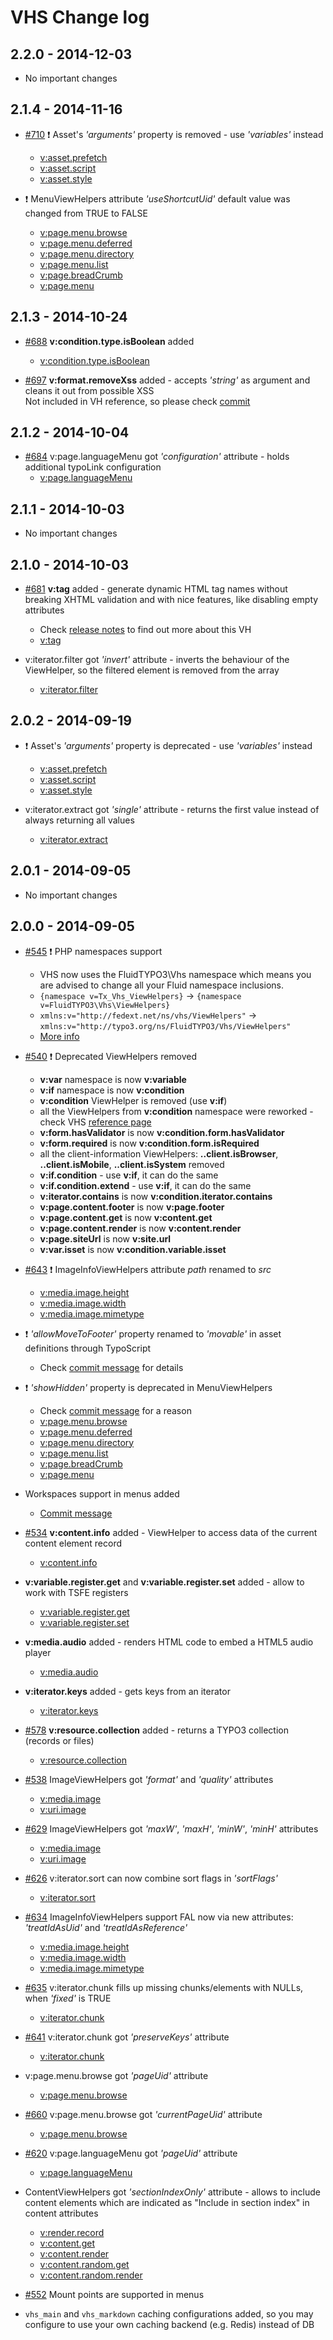 # VHS Change log

2.2.0 - 2014-12-03
------------------

- No important changes

2.1.4 - 2014-11-16
------------------

- [#710](https://github.com/FluidTYPO3/vhs/pull/710) :exclamation: Asset's *'arguments'* property is removed - use *'variables'* instead  
  - [v:asset.prefetch](https://fluidtypo3.org/viewhelpers/vhs/master/Asset/PrefetchViewHelper.html)  
  - [v:asset.script](https://fluidtypo3.org/viewhelpers/vhs/master/Asset/ScriptViewHelper.html)  
  - [v:asset.style](https://fluidtypo3.org/viewhelpers/vhs/master/Asset/StyleViewHelper.html)

- :exclamation: MenuViewHelpers attribute *'useShortcutUid'* default value was changed from TRUE to FALSE  
  - [v:page.menu.browse](https://fluidtypo3.org/viewhelpers/vhs/master/Page/Menu/BrowseViewHelper.html)  
  - [v:page.menu.deferred](https://fluidtypo3.org/viewhelpers/vhs/master/Page/Menu/DeferredViewHelper.html)  
  - [v:page.menu.directory](https://fluidtypo3.org/viewhelpers/vhs/master/Page/Menu/DirectoryViewHelper.html)  
  - [v:page.menu.list](https://fluidtypo3.org/viewhelpers/vhs/master/Page/Menu/ListViewHelper.html)  
  - [v:page.breadCrumb](https://fluidtypo3.org/viewhelpers/vhs/master/Page/BreadCrumbViewHelper.html)  
  - [v:page.menu](https://fluidtypo3.org/viewhelpers/vhs/master/Page/MenuViewHelper.html)
  

2.1.3 - 2014-10-24
------------------

- [#688](https://github.com/FluidTYPO3/vhs/pull/688) **v:condition.type.isBoolean** added  
  - [v:condition.type.isBoolean](https://fluidtypo3.org/viewhelpers/vhs/master/Condition/Type/IsBooleanViewHelper.html)

- [#697](https://github.com/FluidTYPO3/vhs/pull/697) **v:format.removeXss** added - accepts *'string'* as argument and cleans it out from possible XSS  
  Not included in VH reference, so please check [commit](https://github.com/FluidTYPO3/vhs/commit/9bcb298d10722110401dca48263159f3ae5405a0)

2.1.2 - 2014-10-04
------------------

- [#684](https://github.com/FluidTYPO3/vhs/pull/684) v:page.languageMenu got *'configuration'* attribute - holds additional typoLink configuration  
  - [v:page.languageMenu](https://fluidtypo3.org/viewhelpers/vhs/master/Page/LanguageMenuViewHelper.html)

2.1.1 - 2014-10-03
------------------

- No important changes

2.1.0 - 2014-10-03
------------------

- [#681](https://github.com/FluidTYPO3/vhs/pull/681) **v:tag** added - generate dynamic HTML tag names without breaking XHTML validation and with nice features, like disabling empty attributes  
  - Check [release notes](https://fluidtypo3.org/blog/news/vhs-21-released.html) to find out more about this VH  
  - [v:tag](https://fluidtypo3.org/viewhelpers/vhs/master/TagViewHelper.html)

- v:iterator.filter got *'invert'* attribute - inverts the behaviour of the ViewHelper, so the filtered element is removed from the array  
  - [v:iterator.filter](https://fluidtypo3.org/viewhelpers/vhs/master/Iterator/FilterViewHelper.html)

2.0.2 - 2014-09-19
------------------

- :exclamation: Asset's *'arguments'* property is deprecated - use *'variables'* instead  
  - [v:asset.prefetch](https://fluidtypo3.org/viewhelpers/vhs/master/Asset/PrefetchViewHelper.html)  
  - [v:asset.script](https://fluidtypo3.org/viewhelpers/vhs/master/Asset/ScriptViewHelper.html)  
  - [v:asset.style](https://fluidtypo3.org/viewhelpers/vhs/master/Asset/StyleViewHelper.html)

- v:iterator.extract got *'single'* attribute - returns the first value instead of always returning all values  
  - [v:iterator.extract](https://fluidtypo3.org/viewhelpers/vhs/master/Iterator/ExtractViewHelper.html)

2.0.1 - 2014-09-05
------------------

- No important changes

2.0.0 - 2014-09-05
------------------

- [#545](https://github.com/FluidTYPO3/vhs/pull/545) :exclamation: PHP namespaces support  
  - VHS now uses the FluidTYPO3\Vhs namespace which means you are advised to change all your Fluid namespace inclusions.  
  - `{namespace v=Tx_Vhs_ViewHelpers}` -> `{namespace v=FluidTYPO3\Vhs\ViewHelpers}`  
  - `xmlns:v="http://fedext.net/ns/vhs/ViewHelpers"` -> `xmlns:v="http://typo3.org/ns/FluidTYPO3/Vhs/ViewHelpers"`  
  - [More info](https://fluidtypo3.org/blog/news/vhs-20-released.html)

- [#540](https://github.com/FluidTYPO3/vhs/pull/540) :exclamation: Deprecated ViewHelpers removed
  - **v:var** namespace is now **v:variable**  
  - **v:if** namespace is now **v:condition**  
  - **v:condition** ViewHelper is removed (use **v:if**)  
  - all the ViewHelpers from **v:condition** namespace were reworked - check VHS [reference page](https://fluidtypo3.org/viewhelpers/vhs/master.html)  
  - **v:form.hasValidator** is now **v:condition.form.hasValidator**  
  - **v:form.required** is now **v:condition.form.isRequired**  
  - all the client-information ViewHelpers: **..client.isBrowser**, **..client.isMobile**, **..client.isSystem** removed  
  - **v:if.condition** - use **v:if**, it can do the same  
  - **v:if.condition.extend** - use **v:if**, it can do the same  
  - **v:iterator.contains** is now **v:condition.iterator.contains**  
  - **v:page.content.footer** is now **v:page.footer**  
  - **v:page.content.get** is now **v:content.get**  
  - **v:page.content.render** is now **v:content.render**  
  - **v:page.siteUrl** is now **v:site.url**  
  - **v:var.isset** is now **v:condition.variable.isset**

- [#643](https://github.com/FluidTYPO3/vhs/pull/643) :exclamation: ImageInfoViewHelpers attribute *path* renamed to *src*  
  - [v:media.image.height](https://fluidtypo3.org/viewhelpers/vhs/master/Media/Image/HeightViewHelper.html)  
  - [v:media.image.width](https://fluidtypo3.org/viewhelpers/vhs/master/Media/Image/WidthViewHelper.html)  
  - [v:media.image.mimetype](https://fluidtypo3.org/viewhelpers/vhs/master/Media/Image/MimetypeViewHelper.html)

- :exclamation: *'allowMoveToFooter'* property renamed to *'movable'* in asset definitions through TypoScript  
  - Check [commit message](https://github.com/FluidTYPO3/vhs/commit/0e2c6ea90a2efc9abd09622d4299ba4184b7da47) for details

- :exclamation: *'showHidden'* property is deprecated in MenuViewHelpers  
  - Check [commit message](https://github.com/FluidTYPO3/vhs/commit/ce1513ef21d0c23bd4db26e8ae4c1048b8dd0906) for a reason  
  - [v:page.menu.browse](https://fluidtypo3.org/viewhelpers/vhs/master/Page/Menu/BrowseViewHelper.html)  
  - [v:page.menu.deferred](https://fluidtypo3.org/viewhelpers/vhs/master/Page/Menu/DeferredViewHelper.html)  
  - [v:page.menu.directory](https://fluidtypo3.org/viewhelpers/vhs/master/Page/Menu/DirectoryViewHelper.html)  
  - [v:page.menu.list](https://fluidtypo3.org/viewhelpers/vhs/master/Page/Menu/ListViewHelper.html)  
  - [v:page.breadCrumb](https://fluidtypo3.org/viewhelpers/vhs/master/Page/BreadCrumbViewHelper.html)  
  - [v:page.menu](https://fluidtypo3.org/viewhelpers/vhs/master/Page/MenuViewHelper.html)

- Workspaces support in menus added  
  - [Commit message](https://github.com/FluidTYPO3/vhs/commit/1146b2dadf00efc8a757c8b01d6b8f6defdb5f42)

- [#534](https://github.com/FluidTYPO3/vhs/pull/534) **v:content.info** added - ViewHelper to access data of the current content element record  
  - [v:content.info](https://fluidtypo3.org/viewhelpers/vhs/master/Content/InfoViewHelper.html)

- **v:variable.register.get** and **v:variable.register.set** added - allow to work with TSFE registers  
  - [v:variable.register.get](https://fluidtypo3.org/viewhelpers/vhs/master/Variable/Register/GetViewHelper.html)
  - [v:variable.register.set](https://fluidtypo3.org/viewhelpers/vhs/master/Variable/Register/SetViewHelper.html)

- **v:media.audio** added - renders HTML code to embed a HTML5 audio player  
  - [v:media.audio](https://fluidtypo3.org/viewhelpers/vhs/master/Media/AudioViewHelper.html)

- **v:iterator.keys** added - gets keys from an iterator  
  - [v:iterator.keys](https://fluidtypo3.org/viewhelpers/vhs/master/Iterator/KeysViewHelper.html)

- [#578](https://github.com/FluidTYPO3/vhs/pull/578) **v:resource.collection** added - returns a TYPO3 collection (records or files)  
  - [v:resource.collection](https://fluidtypo3.org/viewhelpers/vhs/master/Resource/CollectionViewHelper.html)
  
- [#538](https://github.com/FluidTYPO3/vhs/pull/538) ImageViewHelpers got *'format'* and *'quality'* attributes  
  - [v:media.image](https://fluidtypo3.org/viewhelpers/vhs/master/Media/ImageViewHelper.html)  
  - [v:uri.image](https://fluidtypo3.org/viewhelpers/vhs/master/Uri/ImageViewHelper.html)

- [#629](https://github.com/FluidTYPO3/vhs/pull/629) ImageViewHelpers got *'maxW'*, *'maxH'*, *'minW'*, *'minH'* attributes  
  - [v:media.image](https://fluidtypo3.org/viewhelpers/vhs/master/Media/ImageViewHelper.html)  
  - [v:uri.image](https://fluidtypo3.org/viewhelpers/vhs/master/Uri/ImageViewHelper.html)

- [#626](https://github.com/FluidTYPO3/vhs/pull/626) v:iterator.sort can now combine sort flags in *'sortFlags'*  
  - [v:iterator.sort](https://fluidtypo3.org/viewhelpers/vhs/master/Iterator/SortViewHelper.html)

- [#634](https://github.com/FluidTYPO3/vhs/pull/634) ImageInfoViewHelpers support FAL now via new attributes: *'treatIdAsUid'* and *'treatIdAsReference'*  
  - [v:media.image.height](https://fluidtypo3.org/viewhelpers/vhs/master/Media/Image/HeightViewHelper.html)  
  - [v:media.image.width](https://fluidtypo3.org/viewhelpers/vhs/master/Media/Image/WidthViewHelper.html)  
  - [v:media.image.mimetype](https://fluidtypo3.org/viewhelpers/vhs/master/Media/Image/MimetypeViewHelper.html)

- [#635](https://github.com/FluidTYPO3/vhs/pull/635) v:iterator.chunk fills up missing chunks/elements with NULLs, when *'fixed'* is TRUE  
  - [v:iterator.chunk](https://fluidtypo3.org/viewhelpers/vhs/master/Iterator/ChunkViewHelper.html)

- [#641](https://github.com/FluidTYPO3/vhs/pull/641) v:iterator.chunk got *'preserveKeys'* attribute  
  - [v:iterator.chunk](https://fluidtypo3.org/viewhelpers/vhs/master/Iterator/ChunkViewHelper.html)

- v:page.menu.browse got *'pageUid'* attribute  
  - [v:page.menu.browse](https://fluidtypo3.org/viewhelpers/vhs/master/Page/Menu/BrowseViewHelper.html)

- [#660](https://github.com/FluidTYPO3/vhs/pull/660) v:page.menu.browse got *'currentPageUid'* attribute  
  - [v:page.menu.browse](https://fluidtypo3.org/viewhelpers/vhs/master/Page/Menu/BrowseViewHelper.html)

- [#620](https://github.com/FluidTYPO3/vhs/pull/620) v:page.languageMenu got *'pageUid'* attribute	
  - [v:page.languageMenu](https://fluidtypo3.org/viewhelpers/vhs/master/Page/LanguageMenuViewHelper.html)

- ContentViewHelpers got *'sectionIndexOnly'* attribute - allows to include content elements which are indicated as "Include in section index" in content attributes  
  - [v:render.record](https://fluidtypo3.org/viewhelpers/vhs/master/Render/RecordViewHelper.html)  
  - [v:content.get](https://fluidtypo3.org/viewhelpers/vhs/master/Content/GetViewHelper.html)  
  - [v:content.render](https://fluidtypo3.org/viewhelpers/vhs/master/Content/RenderViewHelper.html)  
  - [v:content.random.get](https://fluidtypo3.org/viewhelpers/vhs/master/Content/Random/GetViewHelper.html)  
  - [v:content.random.render](https://fluidtypo3.org/viewhelpers/vhs/master/Content/Random/RenderViewHelper.html)

- [#552](https://github.com/FluidTYPO3/vhs/pull/552) Mount points are supported in menus

- `vhs_main` and `vhs_markdown` caching configurations added, so you may configure to use your own caching backend (e.g. Redis) instead of DB
